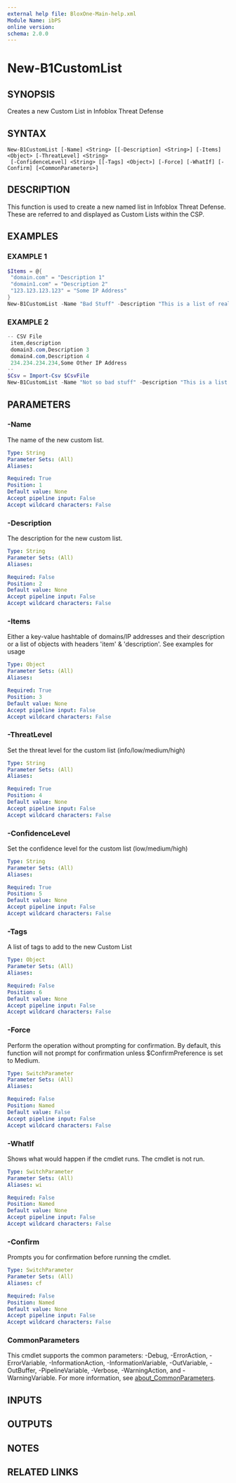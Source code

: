 ```yaml
---
external help file: BloxOne-Main-help.xml
Module Name: ibPS
online version:
schema: 2.0.0
---
```


# New-B1CustomList

## SYNOPSIS
Creates a new Custom List in Infoblox Threat Defense

## SYNTAX

```
New-B1CustomList [-Name] <String> [[-Description] <String>] [-Items] <Object> [-ThreatLevel] <String>
 [-ConfidenceLevel] <String> [[-Tags] <Object>] [-Force] [-WhatIf] [-Confirm] [<CommonParameters>]
```

## DESCRIPTION
This function is used to create a new named list in Infoblox Threat Defense.
These are referred to and displayed as Custom Lists within the CSP.

## EXAMPLES

### EXAMPLE 1
```powershell
$Items = @{
 "domain.com" = "Description 1"
 "domain1.com" = "Description 2"
 "123.123.123.123" = "Some IP Address"
}
New-B1CustomList -Name "Bad Stuff" -Description "This is a list of really bad stuff" -Items $Items -ThreatLevel HIGH -ConfidenceLevel MEDIUM
```

### EXAMPLE 2
```powershell
-- CSV File
 item,description
 domain3.com,Description 3
 domain4.com,Description 4
 234.234.234.234,Some Other IP Address
--
$Csv = Import-Csv $CsvFile
New-B1CustomList -Name "Not so bad stuff" -Description "This is a list of not so bad stuff" -Items $Csv -ThreatLevel MEDIUM -ConfidenceLevel HIGH
```

## PARAMETERS

### -Name
The name of the new custom list.

```yaml
Type: String
Parameter Sets: (All)
Aliases:

Required: True
Position: 1
Default value: None
Accept pipeline input: False
Accept wildcard characters: False
```

### -Description
The description for the new custom list.

```yaml
Type: String
Parameter Sets: (All)
Aliases:

Required: False
Position: 2
Default value: None
Accept pipeline input: False
Accept wildcard characters: False
```

### -Items
Either a key-value hashtable of domains/IP addresses and their description or a list of objects with headers 'item' & 'description'.
See examples for usage

```yaml
Type: Object
Parameter Sets: (All)
Aliases:

Required: True
Position: 3
Default value: None
Accept pipeline input: False
Accept wildcard characters: False
```

### -ThreatLevel
Set the threat level for the custom list (info/low/medium/high)

```yaml
Type: String
Parameter Sets: (All)
Aliases:

Required: True
Position: 4
Default value: None
Accept pipeline input: False
Accept wildcard characters: False
```

### -ConfidenceLevel
Set the confidence level for the custom list (low/medium/high)

```yaml
Type: String
Parameter Sets: (All)
Aliases:

Required: True
Position: 5
Default value: None
Accept pipeline input: False
Accept wildcard characters: False
```

### -Tags
A list of tags to add to the new Custom List

```yaml
Type: Object
Parameter Sets: (All)
Aliases:

Required: False
Position: 6
Default value: None
Accept pipeline input: False
Accept wildcard characters: False
```

### -Force
Perform the operation without prompting for confirmation.
By default, this function will not prompt for confirmation unless $ConfirmPreference is set to Medium.

```yaml
Type: SwitchParameter
Parameter Sets: (All)
Aliases:

Required: False
Position: Named
Default value: False
Accept pipeline input: False
Accept wildcard characters: False
```

### -WhatIf
Shows what would happen if the cmdlet runs.
The cmdlet is not run.

```yaml
Type: SwitchParameter
Parameter Sets: (All)
Aliases: wi

Required: False
Position: Named
Default value: None
Accept pipeline input: False
Accept wildcard characters: False
```

### -Confirm
Prompts you for confirmation before running the cmdlet.

```yaml
Type: SwitchParameter
Parameter Sets: (All)
Aliases: cf

Required: False
Position: Named
Default value: None
Accept pipeline input: False
Accept wildcard characters: False
```

### CommonParameters
This cmdlet supports the common parameters: -Debug, -ErrorAction, -ErrorVariable, -InformationAction, -InformationVariable, -OutVariable, -OutBuffer, -PipelineVariable, -Verbose, -WarningAction, and -WarningVariable. For more information, see [about_CommonParameters](http://go.microsoft.com/fwlink/?LinkID=113216).

## INPUTS

## OUTPUTS

## NOTES

## RELATED LINKS
